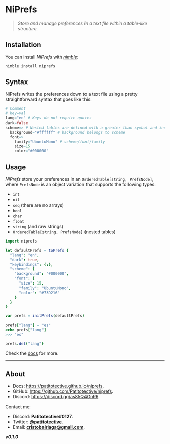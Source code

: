 # NiPrefs
> _Store and manage preferences in a text file within a table-like structure._

## Installation
You can install _NiPrefs_ with [_nimble_](https://nimble.directory):
```sh
nimble install niprefs
```

## Syntax
NiPrefs writes the preferences down to a text file using a pretty straightforward syntax that goes like this:
```nim
# Comment
# key=val
lang="en" # Keys do not require quotes
dark=false
scheme=> # Nested tables are defined with a greater than symbol and indentation-in
  background="#ffffff" # background belongs to scheme
  font=>
    family="UbuntuMono" # scheme/font/family
    size=15
    color="#000000"
```

## Usage
_NiPrefs_ store your preferences in an `OrderedTable[string, PrefsNode]`, where `PrefsNode` is an object variation that supports the following types:
- `int`
- `nil`
- `seq` (there are no arrays)
- `bool`
- `char`
- `float`
- `string` (and raw strings)
- `OrderedTable[string, PrefsNode]` (nested tables)


```nim
import niprefs

let defaultPrefs = toPrefs {
  "lang": "en",
  "dark": true,
  "keybindings": {:},
  "scheme": {
    "background": "#000000",
    "font": {
      "size": 15,
      "family": "UbuntuMono",
      "color": "#73D216"
    }
  }
}

var prefs = initPrefs(defaultPrefs)

prefs["lang"] = "es"
echo prefs["lang"]
>>> "es"

prefs.del("lang")
```

Check the [docs](https://patitotective.github.io/niprefs) for more.

***

## About
- Docs: https://patitotective.github.io/niprefs.
- GitHub: https://github.com/Patitotective/niprefs.
- Discord: https://discord.gg/as85Q4GnR6.

Contact me:
- Discord: **Patitotective#0127**.
- Twitter: [**@patitotective**](https://twitter.com/patitotective).
- Email: **cristobalriaga@gmail.com**.

***v0.1.0***
